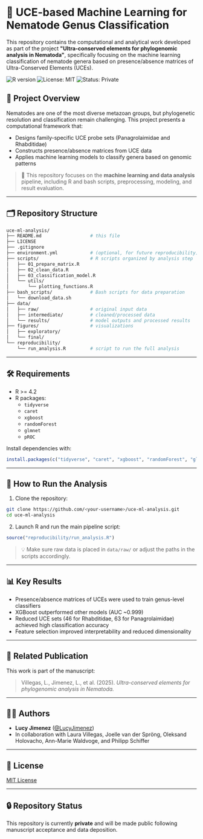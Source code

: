 # 🧬 UCE-based Machine Learning for Nematode Genus Classification

This repository contains the computational and analytical work developed as part of the project **"Ultra-conserved elements for phylogenomic analysis in Nematoda"**, specifically focusing on the machine learning classification of nematode genera based on presence/absence matrices of Ultra-Conserved Elements (UCEs).

![R version](https://img.shields.io/badge/R-4.2%2B-blue)
![License: MIT](https://img.shields.io/badge/License-MIT-yellow.svg)
![Status: Private](https://img.shields.io/badge/status-private-lightgrey)

## 🌱 Project Overview

Nematodes are one of the most diverse metazoan groups, but phylogenetic resolution and classification remain challenging. This project presents a computational framework that:

- Designs family-specific UCE probe sets (Panagrolaimidae and Rhabditidae)
- Constructs presence/absence matrices from UCE data
- Applies machine learning models to classify genera based on genomic patterns

> 🔬 This repository focuses on the **machine learning and data analysis** pipeline, including R and bash scripts, preprocessing, modeling, and result evaluation.

---

## 🗂️ Repository Structure

```bash
uce-ml-analysis/
├── README.md                  # this file
├── LICENSE
├── .gitignore
├── environment.yml            # (optional, for future reproducibility)
├── scripts/                   # R scripts organized by analysis step
│   ├── 01_prepare_matrix.R
│   ├── 02_clean_data.R
│   ├── 03_classification_model.R
│   └── utils/
│       └── plotting_functions.R
├── bash_scripts/              # Bash scripts for data preparation
│   └── download_data.sh
├── data/
│   ├── raw/                   # original input data
│   ├── intermediate/          # cleaned/processed data
│   └── results/               # model outputs and processed results
├── figures/                   # visualizations
│   ├── exploratory/
│   └── final/
└── reproducibility/
    └── run_analysis.R         # script to run the full analysis
```

---

## 🛠️ Requirements

- R >= 4.2
- R packages:
  - `tidyverse`
  - `caret`
  - `xgboost`
  - `randomForest`
  - `glmnet`
  - `pROC`

Install dependencies with:

```R
install.packages(c("tidyverse", "caret", "xgboost", "randomForest", "glmnet", "pROC"))
```

---

## 🚀 How to Run the Analysis

1. Clone the repository:

```bash
git clone https://github.com/<your-username>/uce-ml-analysis.git
cd uce-ml-analysis
```

2. Launch R and run the main pipeline script:

```R
source("reproducibility/run_analysis.R")
```

> 💡 Make sure raw data is placed in `data/raw/` or adjust the paths in the scripts accordingly.

---

## 📊 Key Results

- Presence/absence matrices of UCEs were used to train genus-level classifiers
- XGBoost outperformed other models (AUC ~0.999)
- Reduced UCE sets (46 for Rhabditidae, 63 for Panagrolaimidae) achieved high classification accuracy
- Feature selection improved interpretability and reduced dimensionality

---

## 📄 Related Publication

This work is part of the manuscript:

> Villegas, L., Jimenez, L., et al. (2025). *Ultra-conserved elements for phylogenomic analysis in Nematoda.*

---

## 👩‍💻 Authors

- **Lucy Jimenez** ([@LucyJimenez](https://github.com/LucyJimenez))
- In collaboration with Laura Villegas, Joelle van der Spröng, Oleksand Holovacho, Ann-Marie Waldvoge, and Philipp Schiffer

---

## 📜 License

[MIT License](LICENSE)

---

## 🔒 Repository Status

This repository is currently **private** and will be made public following manuscript acceptance and data deposition.
